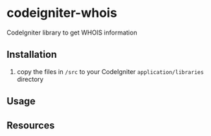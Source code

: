 # codeigniter-whois
 CodeIgniter library to get WHOIS information
 
 ## Installation
 1. copy the files in `/src` to your CodeIgniter `application/libraries` directory
 
 ## Usage
 
 ## Resources

